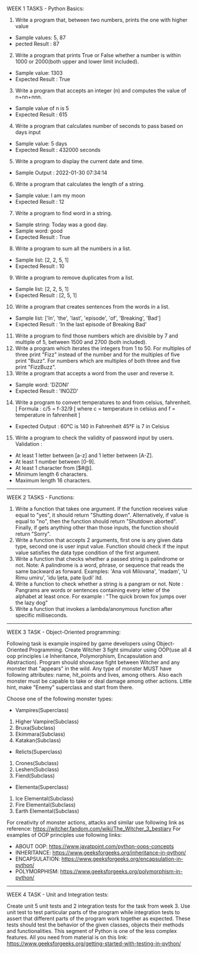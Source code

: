WEEK 1 TASKS - Python Basics:
1. Write a program that, between two numbers, prints the one with higher value
- Sample values: 5, 87
- pected Result : 87
2. Write a program that prints True or False whether a number is within 1000 or 2000(both upper and lower limit included).
- Sample value: 1303
- Expected Result : True
3. Write a program that accepts an integer (n) and computes the value of n+nn+nnn.
- Sample value of n is 5
- Expected Result : 615
4. Write a program that calculates number of seconds to pass based on days input
- Sample value: 5 days
- Expected Result : 432000 seconds
5. Write a program to display the current date and time.
- Sample Output : 2022-01-30 07:34:14
6. Write a program that calculates the length of a string.
- Sample value: I am my moon
- Expected Result : 12
7. Write a program to find word in a string.
- Sample string: Today was a good day.
- Sample word: good
- Expected Result : True
8. Write a program to sum all the numbers in a list.
- Sample list: [2, 2, 5, 1]
- Expected Result : 10
9. Write a program to remove duplicates from a list.
- Sample list: [2, 2, 5, 1]
- Expected Result : [2, 5, 1]
10. Write a program that creates sentences from the words in a list.
- Sample list: ['In', 'the', 'last', 'episode', 'of', 'Breaking', 'Bad']
- Expected Result : 'In the last episode of Breaking Bad'
11. Write a program to find those numbers which are divisible by 7 and multiple of 5, between 1500 and 2700 (both included).
12. Write a program which iterates the integers from 1 to 50. For multiples of three print "Fizz" instead of the number and for the multiples of five print "Buzz". For numbers which are multiples of both three and five print "FizzBuzz".
13. Write a program that accepts a word from the user and reverse it.
- Sample word: 'DZONI'
- Expected Result : 'INOZD'
14. Write a program to convert temperatures to and from celsius, fahrenheit.
[ Formula : c/5 = f-32/9 [ where c = temperature in celsius and f = temperature in fahrenheit ]
- Expected Output :
  60°C is 140 in Fahrenheit
  45°F is 7 in Celsius
15. Write a program to check the validity of password input by users.
Validation :
- At least 1 letter between [a-z] and 1 letter between [A-Z].
- At least 1 number between [0-9].
- At least 1 character from [$#@].
- Minimum length 6 characters.
- Maximum length 16 characters.


----------------------------------------------------------------------------------------------------------------------------------------------------------


WEEK 2 TASKS - Functions:
1. Write a function that takes one argument. If the function receives value equal to "yes", it should return "Shutting down". Alternatively, if value is equal to "no", then the function should return "Shutdown aborted". Finally, if gets anything other than those inputs, the function should return "Sorry".
2.  Write a function that accepts 2 arguments, first one is any given data type, second one is user input value. Function should check if the input value satisfies the data type condition of the first argument.
3. Write a function that checks whether a passed string is palindrome or not.
Note: A palindrome is a word, phrase, or sequence that reads the same backward as forward.
Examples:   'Ana voli Milovana',  'madam',  'U Rimu umiru',  'idu ljeta, pate ljudi'  itd.
4. Write a function to check whether a string is a pangram or not.
Note : Pangrams are words or sentences containing every letter of the alphabet at least once.
For example : "The quick brown fox jumps over the lazy dog"
5. Write a function that invokes a lambda/anonymous function after specific milliseconds. 


----------------------------------------------------------------------------------------------------------------------------------------------------------


WEEK 3 TASK - Object-Oriented programming:

Following task is example inspired by game developers using Object-Oriented Programming. Create Witcher 3 fight simulator using OOP(use all 4 oop principles i.e Inheritance, Polymorphism, Encapsulation and Abstraction). Program should showcase fight between Witcher and any monster that "appears" in the wild. Any type of monster MUST have following attributes: name, hit_points and lives, among others. Also each monster must be capable to take or deal damage among other actions. Little hint, make "Enemy" superclass and start from there.

Choose one of the following monster types:
- Vampires(Superclass)
 1. Higher Vampire(Subclass)
 2. Bruxa(Subclass)
 3. Ekimmara(Subclass)
 4. Katakan(Subclass)

- Relicts(Superclass)
 1. Crones(Subclass)
 2. Leshen(Subclass)
 3. Fiend(Subclass)

- Elementa(Superclass)
 1. Ice Elemental(Subclass)
 2. Fire Elemental(Subclass)
 3. Earth Elemental(Subclass)

For creativity of monster actions, attacks and similar use following link as reference: https://witcher.fandom.com/wiki/The_Witcher_3_bestiary
For examples of OOP principles use following links:
- ABOUT OOP: https://www.javatpoint.com/python-oops-concepts
- INHERITANCE: https://www.geeksforgeeks.org/inheritance-in-python/
- ENCAPSULATION: https://www.geeksforgeeks.org/encapsulation-in-python/
- POLYMORPHISM: https://www.geeksforgeeks.org/polymorphism-in-python/


----------------------------------------------------------------------------------------------------------------------------------------------------------

WEEK 4 TASK - Unit and Integration tests:

Create unit 5 unit tests and 2 integration tests for the task from week 3. Use unit test to test particular parts of the program while integration tests to assert that different parts of the program work together as expected. These tests should test the behavior of the given classes, objects their methods and functionalities.
This segment of Python is one of the less complex features. All you need from material is on this link: https://www.geeksforgeeks.org/getting-started-with-testing-in-python/
